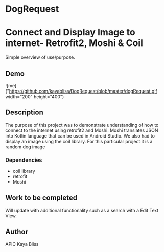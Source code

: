 # DogRequest
# Connect and Display Image to internet- Retrofit2, Moshi & Coil

Simple overview of use/purpose.

## Demo
![me]("https://github.com/kayabliss/DogRequest/blob/master/dogRequest.gif width="200" height="400")


## Description

The purpose of this project was to demonstrate understanding of how to connect to the internet using retrofit2 and Moshi.  Moshi translates JSON into Kotlin language that can be used in Android Studio.  We also had to display an image using the coil library.  For this particular project it is a random dog image


### Dependencies

* coil library
* retrofit
* Moshi



## Work to be completed

Will update with additional functionality such as a search with a Edit Text View. 


## Author

APIC
Kaya Bliss
